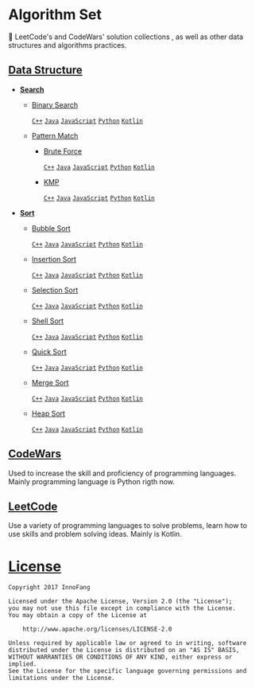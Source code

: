 # Algorithm Set
 
🎈 LeetCode's and CodeWars' solution collections , as well as other data structures and algorithms practices.

## [Data Structure](https://github.com/InnoFang/algo-set/tree/master/Data%20Structures)

+ **[Search](https://github.com/InnoFang/algo-set/tree/master/Data%20Structures/Search)**

  - [Binary Search](https://github.com/InnoFang/algo-set/tree/master/Data%20Structures/Search/Binary%20Search)

    [`C++`](https://github.com/InnoFang/algo-set/blob/master/Data%20Structures/Search/Binary%20Search/main.cpp) [`Java`](https://github.com/InnoFang/algo-set/blob/master/Data%20Structures/Search/Binary%20Search/Main.java) [`JavaScript`](https://github.com/InnoFang/algo-set/blob/master/Data%20Structures/Search/Binary%20Search/main.js) [`Python`](https://github.com/InnoFang/algo-set/blob/master/Data%20Structures/Search/Binary%20Search/main.py) [`Kotlin`](https://github.com/InnoFang/algo-set/blob/master/Data%20Structures/Search/Binary%20Search/main.kt)

  - [Pattern Match](https://github.com/InnoFang/algo-set/tree/master/Data%20Structures/Search/Pattern%20Match)

    * [Brute Force](https://github.com/InnoFang/algo-set/tree/master/Data%20Structures/Search/Pattern%20Match/Brute%20Force)

      [`C++`](https://github.com/InnoFang/algo-set/blob/master/Data%20Structures/Search/Pattern%20Match/Brute%20Force/main.cpp) [`Java`](https://github.com/InnoFang/algo-set/blob/master/Data%20Structures/Search/Pattern%20Match/Brute%20Force/Main.java) [`JavaScript`](https://github.com/InnoFang/algo-set/blob/master/Data%20Structures/Search/Pattern%20Match/Brute%20Force/main.js) [`Python`](https://github.com/InnoFang/algo-set/blob/master/Data%20Structures/Search/Pattern%20Match/Brute%20Force/main.py) [`Kotlin`](https://github.com/InnoFang/algo-set/blob/master/Data%20Structures/Search/Pattern%20Match/Brute%20Force/main.kt) 
      
    * [KMP](https://github.com/InnoFang/algo-set/tree/master/Data%20Structures/Search/Pattern%20Match/KMP)
      
      [`C++`](https://github.com/InnoFang/algo-set/blob/master/Data%20Structures/Search/Pattern%20Match/KMP/main.cpp) [`Java`](https://github.com/InnoFang/algo-set/blob/master/Data%20Structures/Search/Pattern%20Match/KMP/Main.java) [`JavaScript`](https://github.com/InnoFang/algo-set/blob/master/Data%20Structures/Search/Pattern%20Match/KMP/main.js) [`Python`](https://github.com/InnoFang/algo-set/blob/master/Data%20Structures/Search/Pattern%20Match/KMP/main.py) [`Kotlin`](https://github.com/InnoFang/algo-set/blob/master/Data%20Structures/Search/Pattern%20Match/KMP/main.kt) 

+ **[Sort](https://github.com/InnoFang/algo-set/tree/master/Data%20Structures/Sort)**

  - [Bubble Sort](https://github.com/InnoFang/algo-set/tree/master/Data%20Structures/Sort/Bubble%20Sort)

    [`C++`](https://github.com/InnoFang/algo-set/blob/master/Data%20Structures/Sort/Bubble%20Sort/main.cpp) [`Java`](https://github.com/InnoFang/algo-set/blob/master/Data%20Structures/Sort/Bubble%20Sort/Main.java) [`JavaScript`](https://github.com/InnoFang/algo-set/blob/master/Data%20Structures/Sort/Bubble%20Sort/main.js) [`Python`](https://github.com/InnoFang/algo-set/blob/master/Data%20Structures/Sort/Bubble%20Sort/main.py) [`Kotlin`](https://github.com/InnoFang/algo-set/blob/master/Data%20Structures/Sort/Bubble%20Sort/main.kt) 

  - [Insertion Sort](https://github.com/InnoFang/algo-set/tree/master/Data%20Structures/Sort/Insertion%20Sort)

    [`C++`](https://github.com/InnoFang/algo-set/blob/master/Data%20Structures/Sort/Insertion%20Sort/main.cpp) [`Java`](https://github.com/InnoFang/algo-set/blob/master/Data%20Structures/Sort/Insertion%20Sort/Main.java) [`JavaScript`](https://github.com/InnoFang/algo-set/blob/master/Data%20Structures/Sort/Insertion%20Sort/main.js) [`Python`](https://github.com/InnoFang/algo-set/blob/master/Data%20Structures/Sort/Insertion%20Sort/main.py) [`Kotlin`](https://github.com/InnoFang/algo-set/blob/master/Data%20Structures/Sort/Insertion%20Sort/main.kt)

  - [Selection Sort](https://github.com/InnoFang/algo-set/tree/master/Data%20Structures/Sort/Selection%20Sort)

    [`C++`](https://github.com/InnoFang/algo-set/blob/master/Data%20Structures/Sort/Selection%20Sort/main.cpp) [`Java`](https://github.com/InnoFang/algo-set/blob/master/Data%20Structures/Sort/Selection%20Sort/Main.java) [`JavaScript`](https://github.com/InnoFang/algo-set/blob/master/Data%20Structures/Sort/Selection%20Sort/main.js) [`Python`](https://github.com/InnoFang/algo-set/blob/master/Data%20Structures/Sort/Selection%20Sort/main.py) [`Kotlin`](https://github.com/InnoFang/algo-set/blob/master/Data%20Structures/Sort/Selection%20Sort/main.kt)

  - [Shell Sort](https://github.com/InnoFang/algo-set/tree/master/Data%20Structures/Sort/Shell%20Sort)
 
    [`C++`](https://github.com/InnoFang/algo-set/blob/master/Data%20Structures/Sort/Shell%20Sort/main.cpp) [`Java`](https://github.com/InnoFang/algo-set/blob/master/Data%20Structures/Sort/Shell%20Sort/Main.java) [`JavaScript`](https://github.com/InnoFang/algo-set/blob/master/Data%20Structures/Sort/Shell%20Sort/main.js) [`Python`](https://github.com/InnoFang/algo-set/blob/master/Data%20Structures/Sort/Shell%20Sort/main.py) [`Kotlin`](https://github.com/InnoFang/algo-set/blob/master/Data%20Structures/Sort/Shell%20Sort/main.kt)

  - [Quick Sort](https://github.com/InnoFang/algo-set/tree/master/Data%20Structures/Sort/Quick%20Sort)

    [`C++`](https://github.com/InnoFang/algo-set/blob/master/Data%20Structures/Sort/Quick%20Sort/main.cpp) [`Java`](https://github.com/InnoFang/algo-set/blob/master/Data%20Structures/Sort/Quick%20Sort/Main.java) [`JavaScript`](https://github.com/InnoFang/algo-set/blob/master/Data%20Structures/Sort/Quick%20Sort/main.js) [`Python`](https://github.com/InnoFang/algo-set/blob/master/Data%20Structures/Sort/Quick%20Sort/main.py) [`Kotlin`](https://github.com/InnoFang/algo-set/blob/master/Data%20Structures/Sort/Quick%20Sort/main.kt) 

  - [Merge Sort](https://github.com/InnoFang/algo-set/tree/master/Data%20Structures/Sort/Merge%20Sort)

    [`C++`](https://github.com/InnoFang/algo-set/blob/master/Data%20Structures/Sort/Merge%20Sort/main.cpp) [`Java`](https://github.com/InnoFang/algo-set/blob/master/Data%20Structures/Sort/Merge%20Sort/Main.java) [`JavaScript`](https://github.com/InnoFang/algo-set/blob/master/Data%20Structures/Sort/Merge%20Sort/main.js) [`Python`](https://github.com/InnoFang/algo-set/blob/master/Data%20Structures/Sort/Merge%20Sort/main.py) [`Kotlin`](https://github.com/InnoFang/algo-set/blob/master/Data%20Structures/Sort/Merge%20Sort/main.kt) 

  - [Heap Sort](https://github.com/InnoFang/algo-set/tree/master/Data%20Structures/Sort/Heap%20Sort)

    [`C++`](https://github.com/InnoFang/algo-set/blob/master/Data%20Structures/Sort/Heap%20Sort/main.py) [`Java`](https://github.com/InnoFang/algo-set/blob/master/Data%20Structures/Sort/Heap%20Sort/Main.java) [`JavaScript`]() [`Python`](https://github.com/InnoFang/algo-set/blob/master/Data%20Structures/Sort/Heap%20Sort/main.py) [`Kotlin`]() 



## [CodeWars](https://github.com/InnoFang/algo-set/tree/master/CodeWars)

Used to increase the skill and proficiency of programming languages. Mainly  programming language is Python rigth now.

## [LeetCode](https://github.com/InnoFang/algo-set/tree/master/LeetCode)

Use a variety of programming languages to solve problems, learn how to use skills and problem solving ideas. Mainly is Kotlin.


# [License](https://github.com/InnoFang/algo-set/blob/master/LICENSE)


    Copyright 2017 InnoFang
  
    Licensed under the Apache License, Version 2.0 (the "License");
    you may not use this file except in compliance with the License.
    You may obtain a copy of the License at
 
        http://www.apache.org/licenses/LICENSE-2.0
 
    Unless required by applicable law or agreed to in writing, software
    distributed under the License is distributed on an "AS IS" BASIS,
    WITHOUT WARRANTIES OR CONDITIONS OF ANY KIND, either express or implied.
    See the License for the specific language governing permissions and
    limitations under the License.